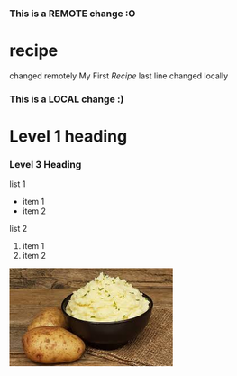 ### This is a REMOTE change :O
# recipe
changed remotely
My First *Recipe*
last line changed locally
### This is a LOCAL change :)

# Level 1 heading
### Level 3 Heading
list 1
- item 1
- item 2

list 2
1. item 1
2. item 2

![Recipe image](./recipe.jpg)